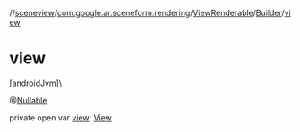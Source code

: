 //[sceneview](../../../../index.md)/[com.google.ar.sceneform.rendering](../../index.md)/[ViewRenderable](../index.md)/[Builder](index.md)/[view](view.md)

# view

[androidJvm]\

@[Nullable](https://developer.android.com/reference/kotlin/androidx/annotation/Nullable.html)

private open var [view](view.md): [View](https://developer.android.com/reference/kotlin/android/view/View.html)
